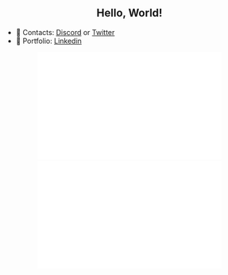 <h2 align="center"> Hello, World! </h2>

- 💬 Contacts: [Discord](https://discord.com/users/185604754947178496) or [Twitter](https://twitter.com/jiternos)
- 🎯 Portfolio: [Linkedin](https://www.linkedin.com/in/kenzi-s-7322a91b5/) 

<p align = "center">
  <img src = "https://github.com/Jiternos/github-stats/blob/master/generated/overview.svg" width = 370>
  <img src = "https://github.com/Jiternos/github-stats/blob/master/generated/languages.svg" width = 370>
</p>

